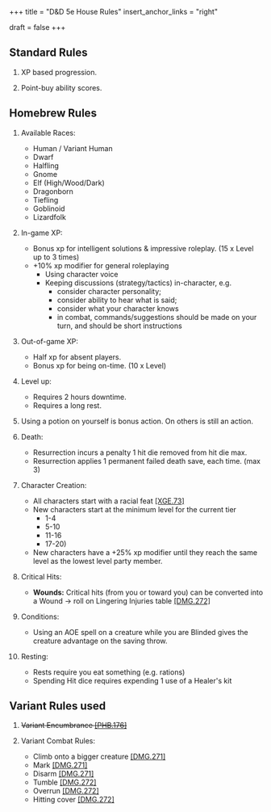 +++
title = "D&D 5e House Rules"
insert_anchor_links = "right"

draft = false
+++

## Standard Rules

1. XP based progression.

2. Point-buy ability scores.

## Homebrew Rules

1. Available Races:
    - Human / Variant Human
    - Dwarf
    - Halfling
    - Gnome
    - Elf (High/Wood/Dark)
    - Dragonborn
    - Tiefling
    - Goblinoid
    - Lizardfolk

2. In-game XP: 
    - Bonus xp for intelligent solutions & impressive roleplay. (15 x Level up to 3 times)
    - +10% xp modifier for general roleplaying
      - Using character voice
      - Keeping discussions (strategy/tactics) in-character, e.g. 
        - consider character personality; 
        - consider ability to hear what is said; 
        - consider what your character knows
        - in combat, commands/suggestions should be made on your turn, and should be short instructions

3. Out-of-game XP:
    - Half xp for absent players.
    - Bonus xp for being on-time. (10 x Level)

4. Level up:
    - Requires 2 hours downtime.
    - Requires a long rest.

5. Using a potion on yourself is bonus action. On others is still an action.

6. Death:
    - Resurrection incurs a penalty 1 hit die removed from hit die max.
    - Resurrection applies 1 permanent failed death save, each time. (max 3)

7. Character Creation:
    - All characters start with a racial feat [[XGE.73]](https://5e.tools/tables.html#racial%20feats_xge)
    - New characters start at the minimum level for the current tier 
        - 1-4
        - 5-10
        - 11-16
        - 17-20)
    - New characters have a +25% xp modifier until they reach the same level as the lowest level party member.

8. Critical Hits:
    - **Wounds:** Critical hits (from you or toward you) can be converted into a Wound -> roll on Lingering Injuries table [[DMG.272]](https://5e.tools/tables.html#lingering%20injuries_dmg)

9. Conditions:
    - Using an AOE spell on a creature while you are Blinded gives the creature advantage on the saving throw.

10. Resting:
    - Rests require you eat something (e.g. rations)
    - Spending Hit dice requires expending 1 use of a Healer's kit

## Variant Rules used

1. <s>Variant Encumbrance [[PHB.176]](https://5e.tools/variantrules.html#encumbrance_phb)</s>

2. Variant Combat Rules:
    - Climb onto a bigger creature [[DMG.271]](https://5e.tools/actions.html#climb%20onto%20a%20bigger%20creature_dmg)
    - Mark [[DMG.271]](https://5e.tools/actions.html#mark_dmg)
    - Disarm [[DMG.271]](https://5e.tools/actions.html#disarm_dmg)
    - Tumble [[DMG.272]](https://5e.tools/actions.html#tumble_dmg)
    - Overrun [[DMG.272]](https://5e.tools/actions.html#overrun_dmg)
    - Hitting cover [[DMG.272]](https://5e.tools/variantrules.html#hitting%20cover_dmg)
